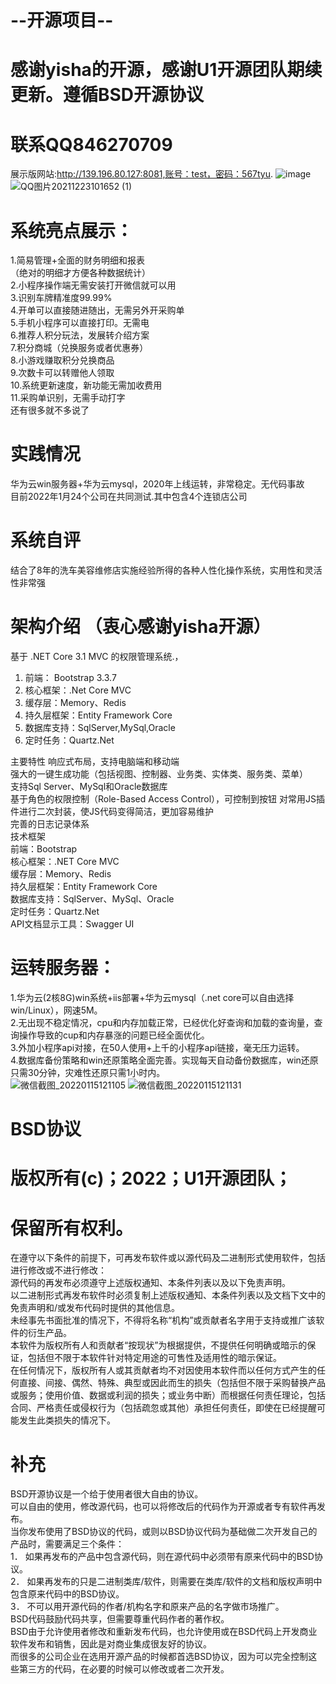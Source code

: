 # --开源项目--
# 感谢yisha的开源，感谢U1开源团队期续更新。遵循BSD开源协议
# 联系QQ846270709 

展示版网站:http://139.196.80.127:8081,账号：test，密码：567tyu.
![image](https://user-images.githubusercontent.com/63382018/149609012-3e2d790c-678e-475b-96a3-a6cc7f5c19d5.png)
![QQ图片20211223101652 (1)](https://user-images.githubusercontent.com/63382018/149609014-0bc54dfb-0fc5-45f9-9d19-531487d67762.jpg)



# 系统亮点展示：
1.简易管理+全面的财务明细和报表  
（绝对的明细才方便各种数据统计）  
2.小程序操作端无需安装打开微信就可以用  
3.识别车牌精准度99.99%  
4.开单可以直接随进随出，无需另外开采购单  
5.手机小程序可以直接打印。无需电   
6.推荐人积分玩法，发展转介绍方案  
7.积分商城（兑换服务或者优惠券）  
8.小游戏赚取积分兑换商品  
9.次数卡可以转赠他人领取  
10.系统更新速度，新功能无需加收费用  
11.采购单识别，无需手动打字  
还有很多就不多说了    

# 实践情况
华为云win服务器+华为云mysql，2020年上线运转，非常稳定。无代码事故  
目前2022年1月24个公司在共同测试.其中包含4个连锁店公司  

# 系统自评
结合了8年的洗车美容维修店实施经验所得的各种人性化操作系统，实用性和灵活性非常强  


# 架构介绍 （衷心感谢yisha开源）
基于 .NET Core 3.1 MVC 的权限管理系统.，  
1. 前端： Bootstrap 3.3.7  
2. 核心框架：.Net Core MVC  
3. 缓存层：Memory、Redis  
4. 持久层框架：Entity Framework Core  
5. 数据库支持：SqlServer,MySql,Oracle  
6. 定时任务：Quartz.Net  

主要特性
响应式布局，支持电脑端和移动端  
强大的一键生成功能（包括视图、控制器、业务类、实体类、服务类、菜单）  
支持Sql Server、MySql和Oracle数据库  
基于角色的权限控制（Role-Based Access Control），可控制到按钮
对常用JS插件进行二次封装，使JS代码变得简洁，更加容易维护  
完善的日志记录体系  
技术框架  
前端：Bootstrap  
核心框架：.NET Core MVC  
缓存层：Memory、Redis  
持久层框架：Entity Framework Core  
数据库支持：SqlServer、MySql、Oracle  
定时任务：Quartz.Net  
API文档显示工具：Swagger UI  

# 运转服务器：
1.华为云(2核8G)win系统+iis部署+华为云mysql（.net core可以自由选择win/Linux），网速5M。  
2.无出现不稳定情况，cpu和内存加载正常，已经优化好查询和加载的查询量，查询操作导致的cup和内存暴涨的问题已经全面优化。  
3.外加小程序api对接，在50人使用+上千的小程序api链接，毫无压力运转。  
4.数据库备份策略和win还原策略全面完善。实现每天自动备份数据库，win还原只需30分钟，灾难性还原只需1小时内。  
![微信截图_20220115121105](https://user-images.githubusercontent.com/63382018/149609018-469228df-9f64-4b11-bb4d-8b0316d43c96.png)
![微信截图_20220115121131](https://user-images.githubusercontent.com/63382018/149609020-20b6a242-d7a6-41cc-9ab8-e3b077b7341a.png)



#  BSD协议
# 版权所有(c)；2022；U1开源团队；  
# 保留所有权利。  
在遵守以下条件的前提下，可再发布软件或以源代码及二进制形式使用软件，包括进行修改或不进行修改：  
源代码的再发布必须遵守上述版权通知、本条件列表以及以下免责声明。  
以二进制形式再发布软件时必须复制上述版权通知、本条件列表以及文档下文中的免责声明和/或发布代码时提供的其他信息。  
未经事先书面批准的情况下，不得将名称“机构”或贡献者名字用于支持或推广该软件的衍生产品。  
本软件为版权所有人和贡献者“按现状”为根据提供，不提供任何明确或暗示的保证，包括但不限于本软件针对特定用途的可售性及适用性的暗示保证。  
在任何情况下，版权所有人或其贡献者均不对因使用本软件而以任何方式产生的任何直接、间接、偶然、特殊、典型或因此而生的损失（包括但不限于采购替换产品或服务；使用价值、数据或利润的损失；或业务中断）而根据任何责任理论，包括合同、严格责任或侵权行为（包括疏忽或其他）承担任何责任，即使在已经提醒可能发生此类损失的情况下。  

# 补充
BSD开源协议是一个给于使用者很大自由的协议。  
可以自由的使用，修改源代码，也可以将修改后的代码作为开源或者专有软件再发布。   
当你发布使用了BSD协议的代码，或则以BSD协议代码为基础做二次开发自己的产品时，需要满足三个条件：  
1． 如果再发布的产品中包含源代码，则在源代码中必须带有原来代码中的BSD协议。  
2． 如果再发布的只是二进制类库/软件，则需要在类库/软件的文档和版权声明中包含原来代码中的BSD协议。  
3． 不可以用开源代码的作者/机构名字和原来产品的名字做市场推广。  
BSD代码鼓励代码共享，但需要尊重代码作者的著作权。  
BSD由于允许使用者修改和重新发布代码，也允许使用或在BSD代码上开发商业软件发布和销售，因此是对商业集成很友好的协议。  
而很多的公司企业在选用开源产品的时候都首选BSD协议，因为可以完全控制这些第三方的代码，在必要的时候可以修改或者二次开发。  
